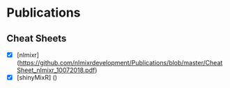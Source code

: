 # Publications

## Cheat Sheets

- [x] [nlmixr] (https://github.com/nlmixrdevelopment/Publications/blob/master/CheatSheet_nlmixr_10072018.pdf)
- [x] [shinyMixR] ()

